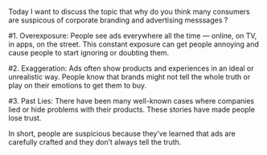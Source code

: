 Today I want to discuss the topic that why do you think many consumers are suspicous of corporate branding and advertising messsages ?

#1. Overexposure: People see ads everywhere all the time — online, on TV, in apps, on the street. 
This constant exposure can get people annoying and cause people to start ignoring or doubting them.

#2. Exaggeration: Ads often show products and experiences in an ideal or unrealistic way. 
People know that brands might not tell the whole truth or play on their emotions to get them to buy.

#3. Past Lies: There have been many well-known cases where companies lied or hide problems with their products. These stories have made people lose trust.

In short, people are suspicious because they’ve learned that ads are carefully crafted and they don’t always tell the truth.